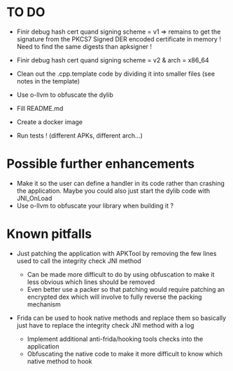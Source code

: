 # TO DO

- Finir debug hash cert quand signing scheme = v1 => remains to get the signature from the PKCS7 Signed DER encoded certificate in memory ! Need to find the same digests than apksigner !
- Finir debug hash cert quand signing scheme = v2 & arch = x86_64

- Clean out the .cpp.template code by dividing it into smaller files (see notes in the template)
- Use o-llvm to obfuscate the dylib

- Fill README.md

- Create a docker image

- Run tests ! (different APKs, different arch...)

# Possible further enhancements

- Make it so the user can define a handler in its code rather than crashing the application. Maybe you could also just start the dylib code with JNI_OnLoad
- Use o-llvm to obfuscate your library when building it ?

# Known pitfalls

- Just patching the application with APKTool by removing the few lines used to call the integrity check JNI method

    - Can be made more difficult to do by using obfuscation to make it less obvious which lines should be removed
    - Even better use a packer so that patching would require patching an encrypted dex which will involve to fully reverse the packing mechanism

- Frida can be used to hook native methods and replace them so basically just have to replace the integrity check JNI method with a log

    - Implement additional anti-frida/hooking tools checks into the application
    - Obfuscating the native code to make it more difficult to know which native method to hook
